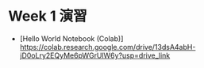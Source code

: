  # Week 1 演習

  - [Hello World Notebook (Colab)] https://colab.research.google.com/drive/13dsA4abH-jD0oLry2EQyMe6pWGrUlW6y?usp=drive_link
